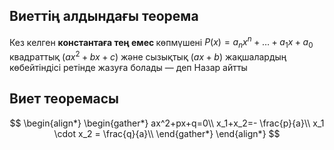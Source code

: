## Виеттің алдындағы теорема
Кез келген <strong>константаға тең емес </strong> көпмүшені $P(x)=a_nx^n+…+a_1x+a_0$ квадраттық $(ax^2+bx+c)$ және сызықтық $(аx+b)$ жақшалардың көбейтіндісі ретінде жазуға болады — деп Назар айтты

## Виет теоремасы

$$
\begin{align*}
\begin{gather*}
ax^2+px+q=0\\
x_1+x_2=- \frac{p}{a}\\
x_1 \cdot x_2 = \frac{q}{a}\\
\end{gather*}
\end{align*}
$$